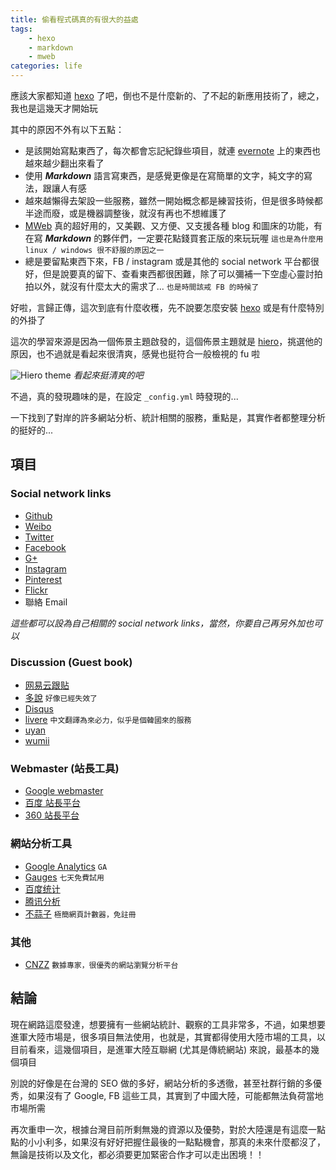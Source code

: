 ```yaml
---
title: 偷看程式碼真的有很大的益處
tags: 
    - hexo
    - markdown
    - mweb
categories: life
---
```


應該大家都知道 [hexo] 了吧，倒也不是什麼新的、了不起的新應用技術了，總之，我也是這幾天才開始玩

其中的原因不外有以下五點：

- 是該開始寫點東西了，每次都會忘記紀錄些項目，就連 [evernote] 上的東西也越來越少翻出來看了
- 使用 ***Markdown*** 語言寫東西，是感覺更像是在寫簡單的文字，純文字的寫法，跟讓人有感
- 越來越懶得去架設一些服務，雖然一開始概念都是練習技術，但是很多時候都半途而廢，或是機器調整後，就沒有再也不想維護了
- [MWeb] 真的超好用的，又美觀、又方便、又支援各種 blog 和圖床的功能，有在寫 ***Markdown*** 的夥伴們，一定要花點錢買套正版的來玩玩喔 `這也是為什麼用 linux / windows 很不舒服的原因之一`
- 總是要留點東西下來，FB / instagram 或是其他的 social network 平台都很好，但是說要真的留下、查看東西都很困難，除了可以彌補一下空虛心靈討拍拍以外，就沒有什麼太大的需求了... `也是時間該戒 FB 的時候了`

好啦，言歸正傳，這次到底有什麼收穫，先不說要怎麼安裝 [hexo] 或是有什麼特別的外掛了

這次的學習來源是因為一個佈景主題啟發的，這個佈景主題就是 [hiero]，挑選他的原因，也不過就是看起來很清爽，感覺也挺符合一般檢視的 fu 啦

![Hiero theme](http://i.imgur.com/BEj0Ia7.png)
*看起來挺清爽的吧*

不過，真的發現趣味的是，在設定 `_config.yml` 時發現的...

一下找到了對岸的許多網站分析、統計相關的服務，重點是，其實作者都整理分析的挺好的...

## 項目

### Social network links

- [Github]
- [Weibo]
- [Twitter]
- [Facebook]
- [G+]
- [Instagram]
- [Pinterest]
- [Flickr]
- 聯絡 Email

*這些都可以設為自己相關的 social network links，當然，你要自己再另外加也可以*

### Discussion (Guest book)

- [网易云跟贴]
- [多說] `好像已經失效了`
- [Disqus]
- [livere] `中文翻譯為來必力，似乎是個韓國來的服務`
- [uyan]
- [wumii]

### Webmaster (站長工具)
- [Google webmaster]
- [百度 站長平台]
- [360 站長平台]

### 網站分析工具
- [Google Analytics] `GA`
- [Gauges] `七天免費試用`
- [百度统计]
- [腾讯分析]
- [不蒜子] `極簡網頁計數器，免註冊`

### 其他

- [CNZZ] `數據專家，很優秀的網站瀏覽分析平台`

## 結論

現在網路這麼發達，想要擁有一些網站統計、觀察的工具非常多，不過，如果想要進軍大陸市場是，很多項目無法使用，也就是，其實都得使用大陸市場的工具，以目前看來，這幾個項目，是進軍大陸互聯網 (尤其是傳統網站) 來說，最基本的幾個項目

別說的好像是在台灣的 SEO 做的多好，網站分析的多透徹，甚至社群行銷的多優秀，如果沒有了 Google, FB 這些工具，其實到了中國大陸，可能都無法負荷當地市場所需

再次重申一次，根據台灣目前所剩無幾的資源以及優勢，對於大陸還是有這麼一點點的小小利多，如果沒有好好把握住最後的一點點機會，那真的未來什麼都沒了，無論是技術以及文化，都必須要更加緊密合作才可以走出困境！！

[hexo]: https://hexo.io "hexo"
[evernote]: https://evernote.com "evernote"
[MWeb]: http://zh.mweb.im "MWeb"
[hiero]: https://github.com/iTimeTraveler/hexo-theme-hiero "hexo theme - hiero"
[Github]: https://github.com "github"
[Weibo]: http://weibo.com "新浪微博"
[Twitter]: https://twitter.com "Twitter"
[Facebook]: https://facebook.com "Facebook - FB"
[G+]: https://plus.google.com "Google plus - G+"
[Instagram]: https://www.instagram.com "Instagram - IG"
[Pinterest]: https://www.pinterest.com "Pinterest"
[Flickr]: http://flickr.com
[网易云跟贴]: https://gentie.163.com/
[多說]: http://duoshuo.com "多說，好像已經失效了"
[Disqus]: https://disqus.com "Disqus"
[livere]: https://livere.com "livere - 來必力"
[uyan]: http://www.uyan.cc "友言：一个专业的网站社交评论系统"
[wumii]: http://www.wumii.org "匿名的聊天群組"
[Google webmaster]: https://www.google.com/webmasters/
[百度 站長平台]: http://zhanzhang.baidu.com
[360 站長平台]: http://zhanzhang.so.com
[Google Analytics]: https://www.google.com/intl/zh-TW/analytics/features/index.html
[Gauges]: http://get.gaug.es
[百度统计]: https://tongji.baidu.com/web/welcome/login
[腾讯分析]: http://ta.qq.com
[不蒜子]: http://busuanzi.ibruce.info
[CNZZ]: http://www.cnzz.com/o_index.php


